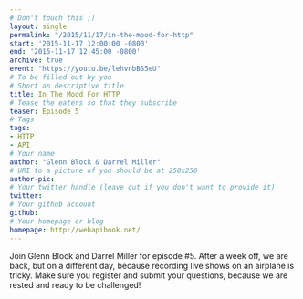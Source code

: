```yaml
---
# Don't touch this ;)
layout: single
permalink: "/2015/11/17/in-the-mood-for-http"
start: '2015-11-17 12:00:00 -0800'
end: '2015-11-17 12:45:00 -0800'
archive: true
event: "https://youtu.be/lehvnbBS5eU"
# To be filled out by you
# Short an descriptive title
title: In The Mood For HTTP
# Tease the eaters so that they subscribe
teaser: Episode 5
# Tags
tags:
- HTTP
- API
# Your name
author: "Glenn Block & Darrel Miller"
# URI to a picture of you should be at 250x250
author-pic:
# Your twitter handle (leave out if you don't want to provide it)
twitter:
# Your github account
github:
# Your homepage or blog
homepage: http://webapibook.net/
---
```

Join Glenn Block and Darrel Miller for episode #5. After a week off, we are back, but on a different day, because recording live shows on an airplane is tricky.  Make sure you register and submit your questions, because we are rested and ready to be challenged!
